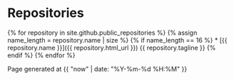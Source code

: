 # Repositories

{% for repository in site.github.public_repositories %}
  {% assign name_length = repository.name | size %}
  {% if name_length == 16 %}
    * [{{ repository.name }}]({{ repository.html_url }}) {{ repository.tagline }} 
  {% endif %}
{% endfor %}


Page generated at {{ "now" | date: "%Y-%m-%d %H:%M" }}
